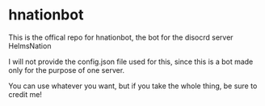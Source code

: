 # hnationbot

This is the offical repo for hnationbot, the bot for the disocrd server HelmsNation

I will not provide the config.json file used for this, since this is a bot made only for the purpose of one server.

You can use whatever you want, but if you take the whole thing, be sure to credit me!
